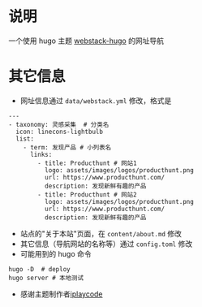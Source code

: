 # 说明
一个使用 hugo 主题 [webstack-hugo](https://github.com/iplaycode/webstack-hugo) 的网址导航
# 其它信息
- 网址信息通过  `data/webstack.yml` 修改，格式是
```
---
- taxonomy: 灵感采集  # 分类名
  icon: linecons-lightbulb
  list: 
    - term: 发现产品 # 小列表名
      links:
        - title: Producthunt # 网站1
          logo: assets/images/logos/producthunt.png
          url: https://www.producthunt.com/
          description: 发现新鲜有趣的产品
        - title: Producthunt # 网站2
          logo: assets/images/logos/producthunt.png
          url: https://www.producthunt.com/
          description: 发现新鲜有趣的产品
```
- 站点的"关于本站"页面，在 `content/about.md` 修改
- 其它信息（导航网站的名称等）通过 `config.toml` 修改
- 可能用到的 hugo 命令
```
hugo -D  # deploy
hugo server # 本地测试
```
- 感谢主题制作者[iplaycode](https://github.com/iplaycode)

